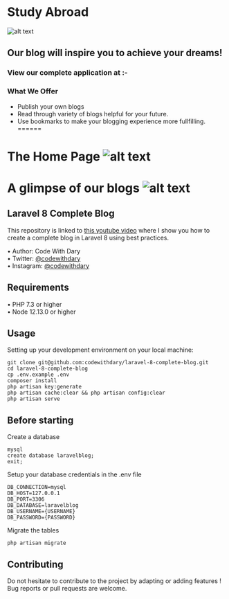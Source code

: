 # Study Abroad
![alt text](https://ibb.co/S3DvWGj "Logo")
## Our blog will inspire you to achieve your dreams!
### View our complete application at :- 

### What We Offer
* Publish your own blogs
* Read through variety of blogs helpful for your future.
* Use bookmarks to make your blogging experience more fullfilling.
======

The Home Page
![alt text](https://ibb.co/YX18jRf "Logo")
======

A glimpse of our blogs
![alt text](https://ibb.co/2ND9Gfh "Logo")
======

## Laravel 8 Complete Blog

This repository is linked to [this youtube video](https://www.youtube.com/watch?v=HKJDLXsTr8A&t=4710s) where I show you how to create a complete blog in Laravel 8 using best practices.

•	Author: Code With Dary <br>
•	Twitter: [@codewithdary](https://twitter.com/codewithdary) <br>
•	Instagram: [@codewithdary](https://www.instagram.com/codewithdary/) <br>

## Requirements
•	PHP 7.3 or higher <br>
•	Node 12.13.0 or higher <br>

## Usage <br>
Setting up your development environment on your local machine: <br>
```
git clone git@github.com:codewithdary/laravel-8-complete-blog.git
cd laravel-8-complete-blog
cp .env.example .env
composer install
php artisan key:generate
php artisan cache:clear && php artisan config:clear
php artisan serve
```

## Before starting <br>
Create a database <br>
```
mysql
create database laravelblog;
exit;
```

Setup your database credentials in the .env file <br>
```
DB_CONNECTION=mysql
DB_HOST=127.0.0.1
DB_PORT=3306
DB_DATABASE=laravelblog
DB_USERNAME={USERNAME}
DB_PASSWORD={PASSWORD}
```

Migrate the tables
```
php artisan migrate
```

## Contributing
Do not hesitate to contribute to the project by adapting or adding features ! Bug reports or pull requests are welcome.
